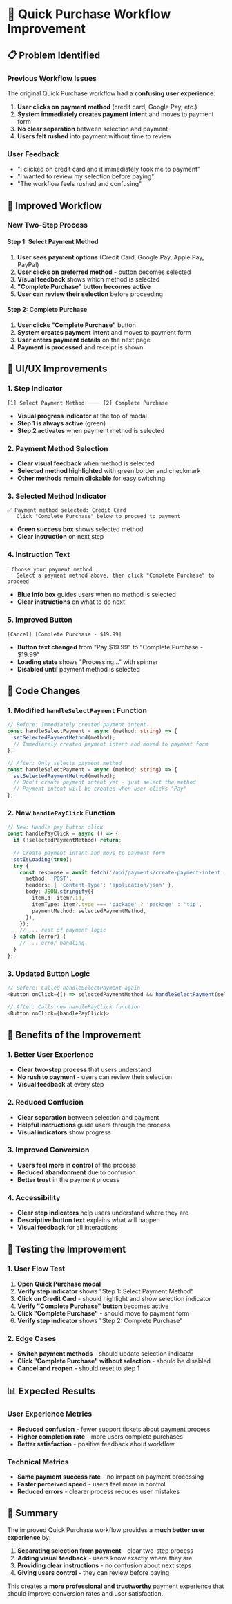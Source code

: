 # 🎯 **Quick Purchase Workflow Improvement**

## 📋 **Problem Identified**

### **Previous Workflow Issues**
The original Quick Purchase workflow had a **confusing user experience**:

1. **User clicks on payment method** (credit card, Google Pay, etc.)
2. **System immediately creates payment intent** and moves to payment form
3. **No clear separation** between selection and payment
4. **Users felt rushed** into payment without time to review

### **User Feedback**
- "I clicked on credit card and it immediately took me to payment"
- "I wanted to review my selection before paying"
- "The workflow feels rushed and confusing"

## 🔧 **Improved Workflow**

### **New Two-Step Process**

#### **Step 1: Select Payment Method**
1. **User sees payment options** (Credit Card, Google Pay, Apple Pay, PayPal)
2. **User clicks on preferred method** - button becomes selected
3. **Visual feedback** shows which method is selected
4. **"Complete Purchase" button becomes active**
5. **User can review their selection** before proceeding

#### **Step 2: Complete Purchase**
1. **User clicks "Complete Purchase"** button
2. **System creates payment intent** and moves to payment form
3. **User enters payment details** on the next page
4. **Payment is processed** and receipt is shown

## 🎨 **UI/UX Improvements**

### **1. Step Indicator**
```
[1] Select Payment Method ──── [2] Complete Purchase
```
- **Visual progress indicator** at the top of modal
- **Step 1 is always active** (green)
- **Step 2 activates** when payment method is selected

### **2. Payment Method Selection**
- **Clear visual feedback** when method is selected
- **Selected method highlighted** with green border and checkmark
- **Other methods remain clickable** for easy switching

### **3. Selected Method Indicator**
```
✅ Payment method selected: Credit Card
   Click "Complete Purchase" below to proceed to payment
```
- **Green success box** shows selected method
- **Clear instruction** on next step

### **4. Instruction Text**
```
ℹ️ Choose your payment method
   Select a payment method above, then click "Complete Purchase" to proceed
```
- **Blue info box** guides users when no method is selected
- **Clear instructions** on what to do next

### **5. Improved Button**
```
[Cancel] [Complete Purchase - $19.99]
```
- **Button text changed** from "Pay $19.99" to "Complete Purchase - $19.99"
- **Loading state** shows "Processing..." with spinner
- **Disabled until** payment method is selected

## 🔄 **Code Changes**

### **1. Modified `handleSelectPayment` Function**
```typescript
// Before: Immediately created payment intent
const handleSelectPayment = async (method: string) => {
  setSelectedPaymentMethod(method);
  // Immediately created payment intent and moved to payment form
};

// After: Only selects payment method
const handleSelectPayment = async (method: string) => {
  setSelectedPaymentMethod(method);
  // Don't create payment intent yet - just select the method
  // Payment intent will be created when user clicks "Pay"
};
```

### **2. New `handlePayClick` Function**
```typescript
// New: Handle pay button click
const handlePayClick = async () => {
  if (!selectedPaymentMethod) return;
  
  // Create payment intent and move to payment form
  setIsLoading(true);
  try {
    const response = await fetch('/api/payments/create-payment-intent', {
      method: 'POST',
      headers: { 'Content-Type': 'application/json' },
      body: JSON.stringify({
        itemId: item?.id,
        itemType: item?.type === 'package' ? 'package' : 'tip',
        paymentMethod: selectedPaymentMethod,
      }),
    });
    // ... rest of payment logic
  } catch (error) {
    // ... error handling
  }
};
```

### **3. Updated Button Logic**
```typescript
// Before: Called handleSelectPayment again
<Button onClick={() => selectedPaymentMethod && handleSelectPayment(selectedPaymentMethod)}>

// After: Calls new handlePayClick function
<Button onClick={handlePayClick}>
```

## 🎯 **Benefits of the Improvement**

### **1. Better User Experience**
- **Clear two-step process** that users understand
- **No rush to payment** - users can review their selection
- **Visual feedback** at every step

### **2. Reduced Confusion**
- **Clear separation** between selection and payment
- **Helpful instructions** guide users through the process
- **Visual indicators** show progress

### **3. Improved Conversion**
- **Users feel more in control** of the process
- **Reduced abandonment** due to confusion
- **Better trust** in the payment process

### **4. Accessibility**
- **Clear step indicators** help users understand where they are
- **Descriptive button text** explains what will happen
- **Visual feedback** for all interactions

## 🧪 **Testing the Improvement**

### **1. User Flow Test**
1. **Open Quick Purchase modal**
2. **Verify step indicator** shows "Step 1: Select Payment Method"
3. **Click on Credit Card** - should highlight and show selection indicator
4. **Verify "Complete Purchase" button** becomes active
5. **Click "Complete Purchase"** - should move to payment form
6. **Verify step indicator** shows "Step 2: Complete Purchase"

### **2. Edge Cases**
- **Switch payment methods** - should update selection indicator
- **Click "Complete Purchase" without selection** - should be disabled
- **Cancel and reopen** - should reset to step 1

## 📊 **Expected Results**

### **User Experience Metrics**
- **Reduced confusion** - fewer support tickets about payment process
- **Higher completion rate** - more users complete purchases
- **Better satisfaction** - positive feedback about workflow

### **Technical Metrics**
- **Same payment success rate** - no impact on payment processing
- **Faster perceived speed** - users feel more in control
- **Reduced errors** - clearer process reduces user mistakes

## 🎉 **Summary**

The improved Quick Purchase workflow provides a **much better user experience** by:

1. **Separating selection from payment** - clear two-step process
2. **Adding visual feedback** - users know exactly where they are
3. **Providing clear instructions** - no confusion about next steps
4. **Giving users control** - they can review before paying

This creates a **more professional and trustworthy** payment experience that should improve conversion rates and user satisfaction. 